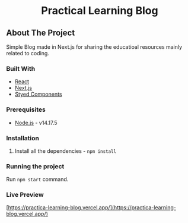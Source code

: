 <br />
<h1 align="center">Practical Learning Blog</h1>

## About The Project

Simple Blog made in Next.js for sharing the educatioal resources mainly related to coding.

### Built With

- [React](https://reactjs.org/)
- [Next.js](https://nextjs.org/)
- [Styed Components](https://styled-components.com/)

### Prerequisites

- [Node.js](https://nodejs.org/en/download/) - v14.17.5

### Installation

1. Install all the dependencies - `npm install`

### Running the project

Run `npm start` command.

### Live Preview

[https://practica-learning-blog.vercel.app/](https://practica-learning-blog.vercel.app/)
